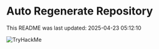 # Auto Regenerate Repository

This README was last updated: 2025-04-23 05:12:10

 ![TryHackMe](https://tryhackme.com/badge/533634)